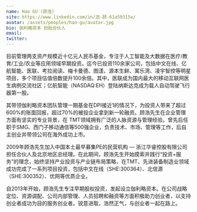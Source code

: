 ```yaml
---
name: Hao GU (顾浩)
site: https://www.linkedin.com/in/浩-顾-61a59315a/
avatar: /assets/peoples/hao-gu/avatar.jpg
bio: 伽利略资本 创始合伙人
email: 
twitter: 
---
```

目前管理两支资产规模近十亿元人民币基金，专注于人工智能及大数据在医疗/教育/工业/农业等应用领域早期投资。迄今已投资110余家公司，包括中文在线、亿航智能、医联、考拉阅读、梅卡曼德、图漾、源本生鲜、寓乐湾、凌宇智控等明星项目，多个项目估值倍数提升100余倍。其中，医联成为国内最大的移动互联网医生病例交流社区；亿航智能（NASDAQ:EH）登陆纳斯达克成为载人自动驾驶飞行器第一股。

其带领伽利略资本团队管理一期基金在DPI接近1的情况下，为投资人带来了超过600%的账面回报，超过70%的被投企业拿到新一轮融资。顾浩先生在企业管理方面有坚实的专业背景，在 TMT领域拥有广泛的人脉资源与管理经验。曾先后任职于SMG、西门子移动通信等500强企业，负责技术、市场、管理等工作，后自主创业并带领公司在海外成功上市。

2009年顾浩先生加入中国本土最早募集PE的民营机构 — 浙江华睿控股有限公司担任合伙人及北京地区总经理。在此期间，顾浩先生开始摸索并践行“投资+服务”的理念，始终坚持产业投资与产业链布局策略，在TMT、先进装备制造业领域成功完成了一系列项目投资，包括中文在线（SHE:300364）、北信源（SHE:300352）、优网等优质企业。	

自2013年开始，顾浩先生专注早期股权投资，发起设立伽利略资本。在公司战略定位、资源调配、公司内部管理、人员招聘和融资等方面积极助力创业者，以支持创业者成功为目的服务创业者。锐意进取，浩然正气，与创业者一起在路上。
